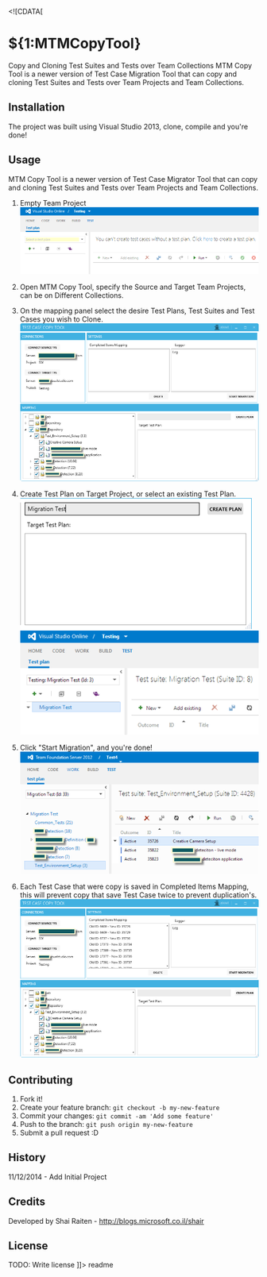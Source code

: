 <content><![CDATA[
# ${1:MTMCopyTool}

Copy and Cloning Test Suites and Tests over Team Collections  MTM Copy Tool is a newer version of Test Case Migration Tool that can copy and cloning Test Suites and Tests over Team Projects and Team Collections.

## Installation

The project was built using Visual Studio 2013, clone, compile and you're done!

## Usage

MTM Copy Tool is a newer version of Test Case Migrator Tool that can copy and cloning Test Suites and Tests over Team Projects and Team Collections.

1. Empty Team Project
![ScreenShot](/HelpImages/1.png)

2. Open MTM Copy Tool, specify the Source and Target Team Projects, can be on Different Collections.
3. On the mapping panel select the desire Test Plans, Test Suites and Test Cases you wish to Clone.
![ScreenShot](/HelpImages/2.png)

4. Create Test Plan on Target Project, or select an existing Test Plan.
![ScreenShot](/HelpImages/3.png)
![ScreenShot](/HelpImages/5.png)

5. Click "Start Migration", and you're done!
![ScreenShot](/HelpImages/6.png)

6. Each Test Case that were copy is saved in Completed Items Mapping, this will prevent copy that save Test Case twice to prevent duplication's.
![ScreenShot](/HelpImages/7.png)

## Contributing

1. Fork it!
2. Create your feature branch: `git checkout -b my-new-feature`
3. Commit your changes: `git commit -am 'Add some feature'`
4. Push to the branch: `git push origin my-new-feature`
5. Submit a pull request :D

## History

11/12/2014 - Add Initial Project

## Credits

Developed by Shai Raiten - http://blogs.microsoft.co.il/shair

## License

TODO: Write license
]]></content>
  <tabTrigger>readme</tabTrigger>